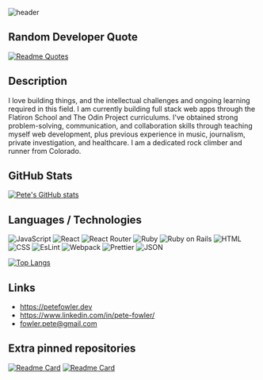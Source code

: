 ![header](https://user-images.githubusercontent.com/104571660/188966198-3d2be477-a829-442d-ac1e-bf507063fbb6.png)

## Random Developer Quote
[![Readme Quotes](https://quotes-github-readme.vercel.app/api?type=horizontal&theme=dark)](https://github.com/piyushsuthar/github-readme-quotes)

## Description
I love building things, and the intellectual challenges and ongoing learning required in this field. I am currently building full stack web apps through the Flatiron School and The Odin Project curriculums. I've obtained strong problem-solving, communication, and collaboration skills through teaching myself web development, plus previous experience in music, journalism, private investigation, and healthcare. I am a dedicated rock climber and runner from Colorado.

## GitHub Stats
[![Pete's GitHub stats](https://github-readme-stats.vercel.app/api?username=pete-fowler&hide=stars&show_icons=true&theme=radical)](https://github.com/pete-fowler/github-readme-stats)

## Languages / Technologies
![JavaScript](https://img.shields.io/badge/JavaScript-323330?style=for-the-badge&logo=javascript&logoColor=F7DF1E) ![React](https://img.shields.io/badge/React-20232A?style=for-the-badge&logo=react&logoColor=61DAFB) ![React Router](https://img.shields.io/badge/React_Router-CA4245?style=for-the-badge&logo=react-router&logoColor=white) ![Ruby](https://img.shields.io/badge/Ruby-CC342D?style=for-the-badge&logo=ruby&logoColor=white) ![Ruby on Rails](https://img.shields.io/badge/Ruby_on_Rails-CC0000?style=for-the-badge&logo=ruby-on-rails&logoColor=white) ![HTML](https://img.shields.io/badge/HTML5-E34F26?style=for-the-badge&logo=html5&logoColor=white) ![CSS](https://img.shields.io/badge/CSS3-1572B6?style=for-the-badge&logo=css3&logoColor=white) ![EsLint](https://img.shields.io/badge/eslint-3A33D1?style=for-the-badge&logo=eslint&logoColor=white) ![Webpack](https://img.shields.io/badge/Webpack-8DD6F9?style=for-the-badge&logo=Webpack&logoColor=white) ![Prettier](https://img.shields.io/badge/prettier-1A2C34?style=for-the-badge&logo=prettier&logoColor=F7BA3E) ![JSON](https://img.shields.io/badge/json-5E5C5C?style=for-the-badge&logo=json&logoColor=white)

[![Top Langs](https://github-readme-stats.vercel.app/api/top-langs/?username=pete-fowler&layout=compact)](https://github.com/pete-fowler/github-readme-stats)

## Links
- https://petefowler.dev
- https://www.linkedin.com/in/pete-fowler/
- fowler.pete@gmail.com

## Extra pinned repositories
[![Readme Card](https://github-readme-stats.vercel.app/api/pin/?username=Pete-Fowler&repo=battleship)](https://github.com/pete-fowler/battleship) [![Readme Card](https://github-readme-stats.vercel.app/api/pin/?username=Pete-Fowler&repo=herbivorous)](https://github.com/pete-fowler/herbivorous) 
